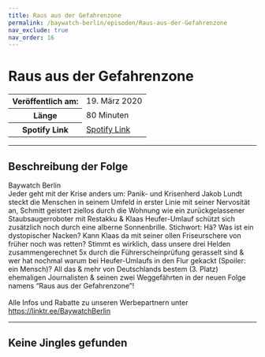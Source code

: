 ```yaml
---
title: Raus aus der Gefahrenzone
permalink: /baywatch-berlin/episoden/Raus-aus-der-Gefahrenzone
nav_exclude: true
nav_order: 16
---
```


# Raus aus der Gefahrenzone
<table class="resp-table dcf-table dcf-table-responsive dcf-table-bordered dcf-table-striped dcf-w-100%">
                    <tbody>
                        <tr>
                            <th scope="row">Veröffentlich am:</th>
                            <td data-label="Veröffentlich am:">19. März 2020</td>
                        </tr>
                        <tr>
                            <th scope="row">Länge </th>
                            <td data-label="Länge ">80 Minuten</td>
                        </tr><tr>
                                <th scope="row">Spotify Link</th>
                                <td data-label="Spotify Link"><a href="https://open.spotify.com/episode/5ZcRncRGUuorRHLDbr3Tjz">Spotify Link</a></td>
                            </tr></tbody>
                </table>

***

## Beschreibung der Folge

<div>
Baywatch Berlin <br> Jeder geht mit der Krise anders um: Panik- und Krisenherd Jakob Lundt steckt die Menschen in seinem Umfeld in erster Linie mit seiner Nervosität an, Schmitt geistert ziellos durch die Wohnung wie ein zurückgelassener Staubsaugerroboter mit Restakku & Klaas Heufer-Umlauf schützt sich zusätzlich noch durch eine alberne Sonnenbrille. Stichwort: Hä? Was ist ein dystopischer Nacken? Kann Klaas da mit seiner ollen Friseurschere von früher noch was retten? Stimmt es wirklich, dass unsere drei Helden zusammengerechnet 5x durch die Führerscheinprüfung gerasselt sind & wer hat nochmal warum bei Heufer-Umlaufs in den Flur gekackt (Spoiler: ein Mensch)? All das & mehr von Deutschlands bestem (3. Platz) ehemaligen Journalisten & seinen zwei Weggefährten in der neuen Folge namens “Raus aus der Gefahrenzone”! <br>  <br> Alle Infos und Rabatte zu unseren Werbepartnern unter <a href="https://linktr.ee/BaywatchBerlin">https://linktr.ee/BaywatchBerlin</a>  
</div>

***

## Keine Jingles gefunden
